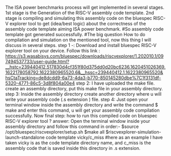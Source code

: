 The ISA power benchmarks process will get implemented in several stages.
1st stage is the Generation of the RISC-V assembly code template.
2nd stage is compiling and simulating this assembly code on the bluespec RISC-V explorer tool to get (idea/best logic) about the correctness of the assembly code template aiming ISA power benchmark. 
#So assembly code template got generated successfully.
#The big question How to do compilation and simulation on the mentioned tool, now this thing I will discuss in several steps.
step 1 -: Download and install bluespec RISC-V explorer tool on your device.
Follow this link : https://s3.wasabisys.com/bluespec/downloads/riscvexplorer/1.202010.1/097494537733/user-guide.html?__hstc=239440412.517830d4cf351f80d375dd0d20bc6236.1620451026369.1622178058792.1622380965520.6&__hssc=239440412.1.1622380965520&hsCtaTracking=de8dcdd9-6a73-4da3-b770-850145280dbe%7C1f3131df-5320-4771-86c5-3d8f804a00e4 
step 2: I have uploaded the make file. create an assembly directory, put this make file in your assembly directory.
step 3: Inside the assembly directory create another directory where u will write your assembly code (.s extension ) file.
step 4: Just open your terminal window inside the assembly directory and write the command $ make and enter this command, u will get your assembly code compilation successfully. 
Now final step: how to run this compiled code on bluespec RISC-V explorer tool ? 
answer: Open the terminal window inside your assembly directory and follow this command in order:-
$source /opt/bluespec/riscvexplorer/setup.sh
$make all
$riscvexplorer-simulation-launch-standalone code template vicky/c_miss
#here as an example I have taken vicky is as the code template directory name, and c_miss is the assembly code that is saved inside this directory in .s extension.
